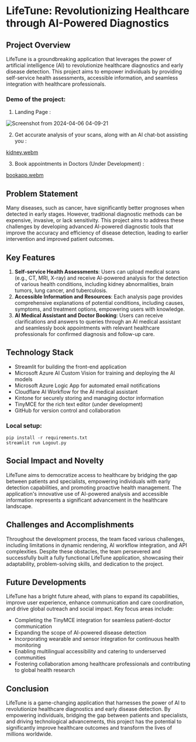 # LifeTune: Revolutionizing Healthcare through AI-Powered Diagnostics

## Project Overview
LifeTune is a groundbreaking application that leverages the power of artificial intelligence (AI) to revolutionize healthcare diagnostics and early disease detection. This project aims to empower individuals by providing self-service health assessments, accessible information, and seamless integration with healthcare professionals.

### Demo of the project:

1. Landing Page :

![Screenshot from 2024-04-06 04-09-21](https://github.com/KRISH2832/LIFETUNE/assets/143683619/b5e951b2-f863-4eae-90ea-20b540848cb6)

2. Get accurate analysis of your scans, along with an AI chat-bot assisting you :

[kidney.webm](https://github.com/KRISH2832/LIFETUNE/assets/143683619/7006a3fd-04f0-4ef1-a64d-3507ae142c4e)

3. Book appointments in Doctors (Under Development) :

[bookapp.webm](https://github.com/KRISH2832/LIFETUNE/assets/143683619/ecaa9f60-0cc8-4471-9ca1-bb113a840400)


## Problem Statement
Many diseases, such as cancer, have significantly better prognoses when detected in early stages. However, traditional diagnostic methods can be expensive, invasive, or lack sensitivity. This project aims to address these challenges by developing advanced AI-powered diagnostic tools that improve the accuracy and efficiency of disease detection, leading to earlier intervention and improved patient outcomes.

## Key Features
1. **Self-service Health Assessments**: Users can upload medical scans (e.g., CT, MRI, X-ray) and receive AI-powered analysis for the detection of various health conditions, including kidney abnormalities, brain tumors, lung cancer, and tuberculosis.
2. **Accessible Information and Resources**: Each analysis page provides comprehensive explanations of potential conditions, including causes, symptoms, and treatment options, empowering users with knowledge.
3. **AI Medical Assistant and Doctor Booking**: Users can receive clarifications and answers to queries through an AI medical assistant and seamlessly book appointments with relevant healthcare professionals for confirmed diagnosis and follow-up care.

## Technology Stack
- Streamlit for building the front-end application
- Microsoft Azure AI Custom Vision for training and deploying the AI models
- Microsoft Azure Logic App for automated email notifications
- Cloudflare AI Workflow for the AI medical assistant
- Kintone for securely storing and managing doctor information
- TinyMCE for the rich text editor (under development)
- GitHub for version control and collaboration

### Local setup:
```
pip install -r requirements.txt
streamlit run Logout.py
```

## Social Impact and Novelty
LifeTune aims to democratize access to healthcare by bridging the gap between patients and specialists, empowering individuals with early detection capabilities, and promoting proactive health management. The application's innovative use of AI-powered analysis and accessible information represents a significant advancement in the healthcare landscape.

## Challenges and Accomplishments
Throughout the development process, the team faced various challenges, including limitations in dynamic rendering, AI workflow integration, and API complexities. Despite these obstacles, the team persevered and successfully built a fully functional LifeTune application, showcasing their adaptability, problem-solving skills, and dedication to the project.

## Future Developments
LifeTune has a bright future ahead, with plans to expand its capabilities, improve user experience, enhance communication and care coordination, and drive global outreach and social impact. Key focus areas include:
- Completing the TinyMCE integration for seamless patient-doctor communication
- Expanding the scope of AI-powered disease detection
- Incorporating wearable and sensor integration for continuous health monitoring
- Enabling multilingual accessibility and catering to underserved communities
- Fostering collaboration among healthcare professionals and contributing to global health research

## Conclusion
LifeTune is a game-changing application that harnesses the power of AI to revolutionize healthcare diagnostics and early disease detection. By empowering individuals, bridging the gap between patients and specialists, and driving technological advancements, this project has the potential to significantly improve healthcare outcomes and transform the lives of millions worldwide.
